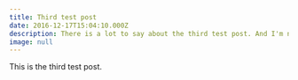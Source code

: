 ```yaml
---
title: Third test post
date: 2016-12-17T15:04:10.000Z
description: There is a lot to say about the third test post. And I'm now updating it
image: null
---
```


This is the third test post.